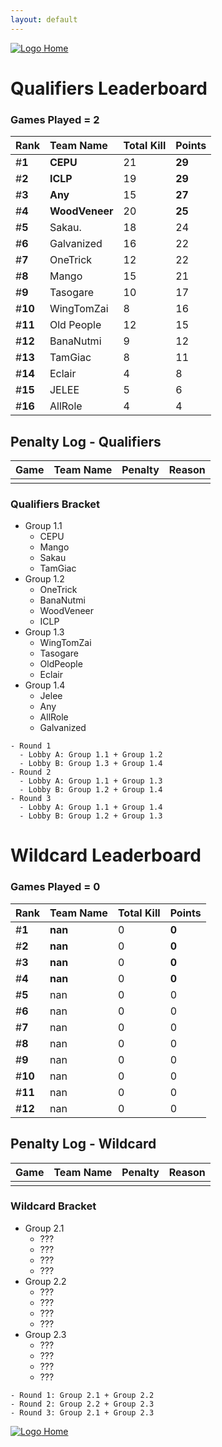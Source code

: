 ```yaml
---
layout: default
---
```



[ ![Logo](https://kanziebub.github.io/ProjectSEA/assets/images/bullet_rev.png) Home](https://kanziebub.github.io/ProjectSEA/)


# **Qualifiers Leaderboard**

### Games Played = 2

|  Rank  | Team Name             | Total Kill | **Points** |
|:-------|:----------------------|:-----------|:-----------|
| #**1** | **CEPU** | 21 | **29** | 
| #**2** | **ICLP** | 19 | **29** | 
| #**3** | **Any** | 15 | **27** | 
| #**4** | **WoodVeneer** | 20 | **25** | 
| #**5** | Sakau. | 18 | 24 | 
| #**6** | Galvanized | 16 | 22 | 
| #**7** | OneTrick | 12 | 22 | 
| #**8** | Mango | 15 | 21 | 
| #**9** | Tasogare | 10 | 17 | 
| #**10** | WingTomZai | 8 | 16 | 
| #**11** | Old People | 12 | 15 | 
| #**12** | BanaNutmi | 9 | 12 | 
| #**13** | TamGiac | 8 | 11 | 
| #**14** | Eclair | 4 | 8 | 
| #**15** | JELEE | 5 | 6 | 
| #**16** | AllRole | 4 | 4 | 

## Penalty Log - Qualifiers

|  Game  | Team Name | Penalty | Reason                |
|:-------|:----------|:--------|:----------------------|
|        |           |         |                       | 
 
 



### Qualifiers Bracket
- Group 1.1
  - CEPU
  - Mango
  - Sakau
  - TamGiac
- Group 1.2
  - OneTrick
  - BanaNutmi
  - WoodVeneer
  - ICLP
- Group 1.3
  - WingTomZai
  - Tasogare
  - OldPeople
  - Eclair
- Group 1.4
  - Jelee
  - Any
  - AllRole
  - Galvanized


```
- Round 1 
  - Lobby A: Group 1.1 + Group 1.2
  - Lobby B: Group 1.3 + Group 1.4
- Round 2
  - Lobby A: Group 1.1 + Group 1.3
  - Lobby B: Group 1.2 + Group 1.4
- Round 3 
  - Lobby A: Group 1.1 + Group 1.4
  - Lobby B: Group 1.2 + Group 1.3
```



# **Wildcard Leaderboard**

### Games Played = 0

|  Rank  | Team Name             | Total Kill | **Points** |
|:-------|:----------------------|:-----------|:-----------|
| #**1** | **nan** | 0 | **0** | 
| #**2** | **nan** | 0 | **0** | 
| #**3** | **nan** | 0 | **0** | 
| #**4** | **nan** | 0 | **0** | 
| #**5** | nan | 0 | 0 | 
| #**6** | nan | 0 | 0 | 
| #**7** | nan | 0 | 0 | 
| #**8** | nan | 0 | 0 | 
| #**9** | nan | 0 | 0 | 
| #**10** | nan | 0 | 0 | 
| #**11** | nan | 0 | 0 | 
| #**12** | nan | 0 | 0 | 

## Penalty Log - Wildcard

|  Game  | Team Name | Penalty | Reason                |
|:-------|:----------|:--------|:----------------------|
|        |           |         |                       | 
 
 



### Wildcard Bracket
- Group 2.1
  - ???
  - ???
  - ???
  - ???
- Group 2.2
  - ???
  - ???
  - ???
  - ???
- Group 2.3
  - ???
  - ???
  - ???
  - ???


```
- Round 1: Group 2.1 + Group 2.2
- Round 2: Group 2.2 + Group 2.3
- Round 3: Group 2.1 + Group 2.3
```




[ ![Logo](https://kanziebub.github.io/ProjectSEA/assets/images/bullet_rev.png) Home](https://kanziebub.github.io/ProjectSEA/)
    